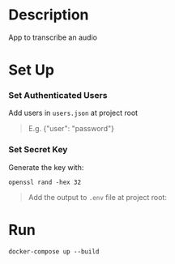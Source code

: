 # Description
App to transcribe an audio

# Set Up
### Set Authenticated Users

Add users in `users.json` at project root
> E.g. {"user": "password"}

### Set Secret Key
Generate the key with:
```
openssl rand -hex 32
```
> Add the output to `.env` file at project root:


# Run
```
docker-compose up --build
```
